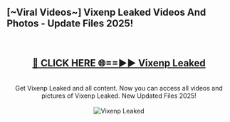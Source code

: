 <h2>[~Viral Videos~] Vixenp Leaked Videos And Photos - Update Files 2025!</h2>
<br>
<div align="center">
<h2><a href="https://top-ai-tools.click/QrbHav" rel="nofollow">🔴 CLICK HERE 🌐==►► Vixenp Leaked</a></h2>
<br>
Get Vixenp Leaked and all content. Now you can access all videos and pictures of Vixenp Leaked. New Updated Files 2025!
<br>
<br>
<a href="https://top-ai-tools.click/QrbHav" rel="nofollow" data-target="animated-image.originalLink"><img src="https://i.ibb.co.com/WyWwxjT/player-gif2.gif" alt="Vixenp Leaked" style="max-width: 100%; display: inline-block;" data-target="animated-image.originalImage"></a>
</div>
<br>